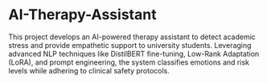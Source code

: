 # AI-Therapy-Assistant
This project develops an AI-powered therapy assistant to detect academic stress and provide empathetic support to university students. Leveraging advanced NLP techniques like DistilBERT fine-tuning, Low-Rank Adaptation (LoRA), and prompt engineering, the system classifies emotions and risk levels while adhering to clinical safety protocols.
